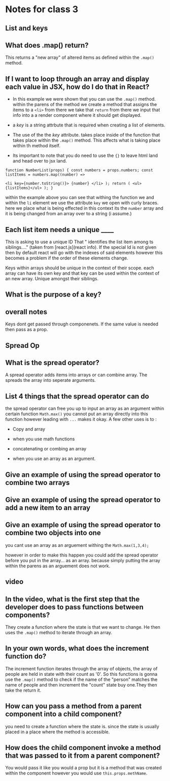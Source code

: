 # Notes for class 3

## List and keys

## What does .map() return?

This returns a "new array" of altered items as defined within the `.map()` method.

## If I want to loop through an array and display each value in JSX, how do I do that in React?

- In this example we were shown that you can use the `.map()` method. within the parens of the method we create a method that assigns the items to a `<li>` from there we take that `return` from there we input that info into a a render component where it should get displayed.

- a *key* is a string attrbute that is required when creating a list of elements.

- The use of the the *key* attribute. takes place inside of the function that takes place within the `.map()` method. This affects what is taking place within th method itself.

- Its important to note that you do need to use the `{}` to leave html land and head over to jsx land.

``function NumberList(props) {
  const numbers = props.numbers;
  const listItems = numbers.map((number) =>``

   ``<li key={number.toString()}>
      {number}
    </li>
  );
  return (
    <ul>{listItems}</ul>
  );
}``

within the example above you can see that withing the function we and within the `li` element we use the attribute `key` we open with curly braces. here we place what is being effected in this context its the `number` array and it is being changed from an array over to a string (i assume.)

## Each list item needs a unique ____

This is asking to use a unique ID That " identifies the list item among ts siblings...." (taken from [react.js](react info). If the special Id is not given then by default react will go with the indexes of said elements however this becomes a problem if the order of these elements change.

Keys within arrays should be unique in the context of their scope. each array can have its own key and that key can be used within the context of an new array. Unique amongst their siblings.

## What is the purpose of a key?

## overall notes

Keys dont get passed through componenets. If the same value is needed then pass as a prop.

## Spread Op

## What is the spread operator?

A spread operator adds items into arrays or can combine array. The spreads the array into seperate arguments.

## List 4 things that the spread operator can do

the spread operator can free you up to input an array as an argument within certain function `Math.max()` you cannot put an array directly into this function however leading with `...` makes it okay. A few other uses is to :

- Copy and array

- when you use math functions

- concatenating or combing an array

- when you use an array as an argument.

## Give an example of using the spread operator to combine two arrays

## Give an example of using the spread operator to add a new item to an array

## Give an example of using the spread operator to combine two objects into one

you cant use an array as an arguement withing the `Math.max(1,3,4);`

however in order to make this happen you could add the spread operator before you put in the array... as an array. because simply putting the array within the parens as an arguement does not work.

## video

## In the video, what is the first step that the developer does to pass functions between components?

They create a function where the state is that we want to change. He then uses the `.map()` method to iterate through an array.

## In your own words, what does the increment function do?

The increment function iterates through the array of objects, the array of people are held in state with their count as '0'. So this functions is gonna use the `.map()` method to check if the name of the "person" matches the name of people and then increment the "count" state buy one.They then take the return it.

## How can you pass a method from a parent component into a child component?

you need to create a function where the state is. since the state is usually placed in a place where the method is accessible.

## How does the child component invoke a method that was passed to it from a parent component?

You would pass it like you would a prop but it is a method that was created within the component however you would use `this.props.methName`.
